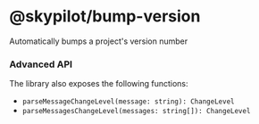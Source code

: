 # @skypilot/bump-version

Automatically bumps a project's version number

### Advanced API

The library also exposes the following functions:

- `parseMessageChangeLevel(message: string): ChangeLevel`
- `parseMessagesChangeLevel(messages: string[]): ChangeLevel`

